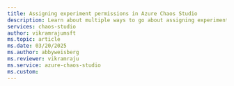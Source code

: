 ```yaml
---
title: Assigning experiment permissions in Azure Chaos Studio
description: Learn about multiple ways to go about assigning experiment permissions in Azure Chaos Studio.
services: chaos-studio
author: vikramrajumsft
ms.topic: article
ms.date: 03/20/2025
ms.author: abbyweisberg
ms.reviewer: vikramraju
ms.service: azure-chaos-studio
ms.custom: 
---
```

